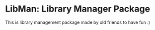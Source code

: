 # LibMan: Library Manager Package

This is library management package made by old friends to have fun :)
